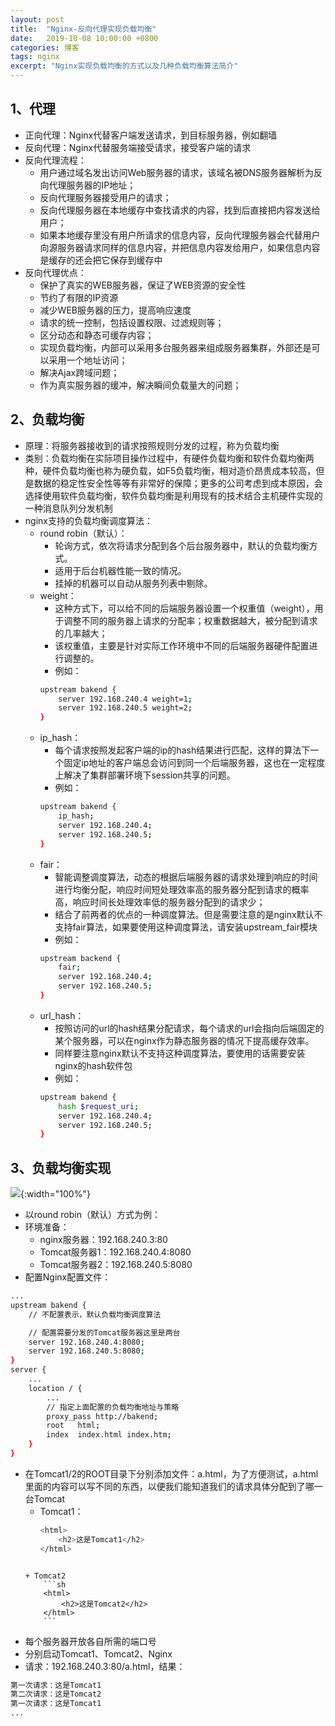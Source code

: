 ```yaml
---
layout: post
title:  "Nginx-反向代理实现负载均衡"
date:   2019-10-08 10:00:00 +0800
categories: 博客
tags: nginx
excerpt: "Nginx实现负载均衡的方式以及几种负载均衡算法简介"
---
```


## 1、代理
+ 正向代理：Nginx代替客户端发送请求，到目标服务器，例如翻墙
+ 反向代理：Nginx代替服务端接受请求，接受客户端的请求
+ 反向代理流程：
    + 用户通过域名发出访问Web服务器的请求，该域名被DNS服务器解析为反向代理服务器的IP地址；
    + 反向代理服务器接受用户的请求；
    + 反向代理服务器在本地缓存中查找请求的内容，找到后直接把内容发送给用户；
    + 如果本地缓存里没有用户所请求的信息内容，反向代理服务器会代替用户向源服务器请求同样的信息内容，并把信息内容发给用户，如果信息内容是缓存的还会把它保存到缓存中
+ 反向代理优点：
    + 保护了真实的WEB服务器，保证了WEB资源的安全性
    + 节约了有限的IP资源
    + 减少WEB服务器的压力，提高响应速度
    + 请求的统一控制，包括设置权限、过滤规则等；
    + 区分动态和静态可缓存内容；
    + 实现负载均衡，内部可以采用多台服务器来组成服务器集群，外部还是可以采用一个地址访问；
    + 解决Ajax跨域问题；
    + 作为真实服务器的缓冲，解决瞬间负载量大的问题； 

## 2、负载均衡
+ 原理：将服务器接收到的请求按照规则分发的过程，称为负载均衡
+ 类别：负载均衡在实际项目操作过程中，有硬件负载均衡和软件负载均衡两种，硬件负载均衡也称为硬负载，如F5负载均衡，相对造价昂贵成本较高，但是数据的稳定性安全性等等有非常好的保障；更多的公司考虑到成本原因，会选择使用软件负载均衡，软件负载均衡是利用现有的技术结合主机硬件实现的一种消息队列分发机制
+ nginx支持的负载均衡调度算法：
    + round robin（默认）：
        + 轮询方式，依次将请求分配到各个后台服务器中，默认的负载均衡方式。 
        + 适用于后台机器性能一致的情况。 
        + 挂掉的机器可以自动从服务列表中剔除。
    + weight：
        + 这种方式下，可以给不同的后端服务器设置一个权重值（weight），用于调整不同的服务器上请求的分配率；权重数据越大，被分配到请求的几率越大；
        + 该权重值，主要是针对实际工作环境中不同的后端服务器硬件配置进行调整的。
        + 例如：
        ```sh
        upstream bakend {    
            server 192.168.240.4 weight=1;    
            server 192.168.240.5 weight=2;    
        } 
        ``` 
    + ip_hash：
        + 每个请求按照发起客户端的ip的hash结果进行匹配，这样的算法下一个固定ip地址的客户端总会访问到同一个后端服务器，这也在一定程度上解决了集群部署环境下session共享的问题。
        + 例如：
        ```sh
        upstream bakend {    
            ip_hash;    
            server 192.168.240.4;    
            server 192.168.240.5;    
        }  
        ```
    + fair：
        + 智能调整调度算法，动态的根据后端服务器的请求处理到响应的时间进行均衡分配，响应时间短处理效率高的服务器分配到请求的概率高，响应时间长处理效率低的服务器分配到的请求少；
        + 结合了前两者的优点的一种调度算法。但是需要注意的是nginx默认不支持fair算法，如果要使用这种调度算法，请安装upstream_fair模块
        + 例如：
        ```sh
        upstream backend {      
            fair;    
            server 192.168.240.4;    
            server 192.168.240.5; 
        }
        ```
    + url_hash：
        + 按照访问的url的hash结果分配请求，每个请求的url会指向后端固定的某个服务器，可以在nginx作为静态服务器的情况下提高缓存效率。
        + 同样要注意nginx默认不支持这种调度算法，要使用的话需要安装nginx的hash软件包  
        + 例如：
        ```sh
        upstream bakend {
            hash $request_uri;
            server 192.168.240.4;    
            server 192.168.240.5;
        }
        ```

## 3、负载均衡实现
![]({{site.url}}/assets/20191008_01/0.png){:width="100%"} 
+ 以round robin（默认）方式为例：  
+ 环境准备：
    + nginx服务器：192.168.240.3:80
    + Tomcat服务器1：192.168.240.4:8080
    + Tomcat服务器2：192.168.240.5:8080
+ 配置Nginx配置文件：
```sh
...
upstream bakend {
    // 不配置表示，默认负载均衡调度算法

    // 配置需要分发的Tomcat服务器这里是两台
    server 192.168.240.4:8080;
    server 192.168.240.5:8080;
}
server {
    ...
    location / {
        ...
        // 指定上面配置的负载均衡地址与策略
        proxy_pass http://bakend;
        root   html;
        index  index.html index.htm;
    }
}
``` 
+ 在Tomcat1/2的ROOT目录下分别添加文件：a.html，为了方便测试，a.html里面的内容可以写不同的东西，以便我们能知道我们的请求具体分配到了哪一台Tomcat 
    + Tomcat1：
        ```sh
        <html>
            <h2>这是Tomcat1</h2>
        </html>
    ```

    + Tomcat2
        ```sh
        <html>
            <h2>这是Tomcat2</h2>
        </html>
        ```
+ 每个服务器开放各自所需的端口号
+ 分别启动Tomcat1、Tomcat2、Nginx 
+ 请求：192.168.240.3:80/a.html，结果：
```sh
第一次请求：这是Tomcat1
第二次请求：这是Tomcat2
第一次请求：这是Tomcat1
...
```       
